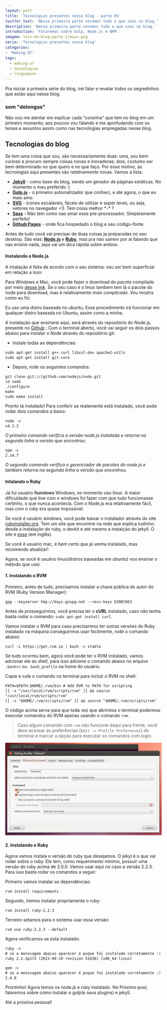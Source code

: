 ```yaml
---
layout: post
title: 'Tecnologias presentes nesse blog - parte #1'
twitter_text: 'Nessa primeira parte veremos tudo o que usei no blog.'
description: 'Nessa primeira parte veremos tudo o que usei no blog.'
introduction: 'Falaremos sobre Gulp, Node.js e NPM.'
imagem: tecs-do-blog-parte-1/main.png
serie: 'Tecnologias presentes nesse blog'
categories:
- 'Making Of'
tags:
  - making-of
  - tecnologias
  - linguagens
---
```


Pra iniciar a primeira série do blog, irei falar e revelar todos os segredinhos que estão aqui nesse blog.

### sem "delongas"

Não vou me atentar em explicar cada "coisinha" que tem no blog em um primeiro momento; aos poucos vou falando e me aprofudando com os temas e assuntos assim como nas tecnologias empregadas nesse blog.

## Tecnologias do blog

Se tem uma coisa que sou, são necessariamente duas: uma, sou bem curioso e procuro sempre coisas novas e inovadoras; dois, costumo ser bem determinado no que quero e no que faço. Por esse motivo, as tecnologias aqui presentes são *relativamente* novas. Vamos a lista:

-   **[Jekyll](https://jekyllrb.com/)** - como base do blog, sendo um gerador de páginas estáticas. No momento o meu preferido :)
-   **[Gulp.js](http://gulpjs.com/)** - o primeiro automatizador que conheci, e até agora, o que eu mais amo.
-   **[SVG](https://pt.wikipedia.org/wiki/SVG)** - ícones escaláveis, fáceis de utilizar e super leves, ou seja, vetores no navegador &lt;3. Tem coisa melhor \*-\* ? 
-   **[Sass](http://sass-lang.com/)** - Não tem como nao amar esse pre-processador. Simplesmente perfeito!
- **[Github Pages](https://pages.github.com/)** - onde fica hospedado o blog e seu código-fonte.


Antes de tudo você vai precisar de duas coisas ja preparadas no seu desktop. São elas: **[Node.js](https://nodejs.org/en/)** e **[Ruby](https://www.ruby-lang.org/pt/)**, mas pra nao saírem por ai falando que nao ensino nada, aqui vai um dica rápida sobre ambos:


#### Instalando o Node.js

A intalação é feita de acordo com o seu sistema: vou ser bem superficial em relação a isso:

Para Windows e Mac, você pode fazer o download do pacote compilado por meio [desse link](https://nodejs.org/en/download/). Se o seu caso é o linux tambem tem lá o pacote do node para download, mas é relativamente *mais complicado*. Vou mostra como eu fiz:

Eu uso uma distro baseada no ubuntu; Esse procedimento irá funcionar em qualquer distro baseada no Ubuntu, assim como a minha.

A instalação que ensinarei aqui, será através do repositório do Node.js, presente no [Github](https://github.com/nodejs/node) ; Com o terminal aberto, você vai seguir os dois passos abaixo para instalar o Node através do repositório git:

- Instale todas as dependências:
<pre><code class="bash">sudo apt-get install g++ curl libssl-dev apache2-utils
sudo apt-get install git-core
</code></pre>

- Depois, rode os seguintes comandos:
<pre><code class="bash">git clone git:///github.com/nodejs/node.git
cd node
./configure
make
sudo make install
</code></pre>

Pronto tá instalado!
Para conferir se realemente está instalado, você pode rodar dois comandos a baixo:
<pre><code class="bash">node -v
v4.2.2
</code></pre>
*O primeiro comando verifica a versão node.js instalada e retorna na segunda linha a versão que encontrou;*

<pre><code class="bash">npm -v
2.14.7
</code></pre>
*O segundo comando verifica o gerenciador de pacotes do node.js e também retorna na segunda linha a versão que encontrou;*


#### Intalando o Ruby

Já fui usuário <s>Ruindows</s> Windows, no momento uso linux. A maior dificuldade que tive com o windows foi fazer com que tudo funcionasse certinho, o que nunca acontecia. Com o Node.js era relativamente fácil, mas com o ruby era quase impossível.

Se você é usuário windows, você pode baixar o instalador através do site [rubyinstaller.org](http://rubyinstaller.org/downloads/).
Tem um site que encontrei na rede que explica tudinho: desde a instalação do ruby, o devkit e até mesmo a instalção do jekyll. O site é [esse](http://jekyll-windows.juthilo.com/) (em inglês).

Se você é usuário mac, é bem certo que já venha instalado, mas recomendo atualizar!

Agora, se você é usuário linux(distros baseadas em ubuntu) vou ensinar o método que usei.

#### 1. Instalando o RVM
Primeiro, antes de tudo, precisamos instalar a chave pública do autor do RVM (Ruby Version Manager):

<pre><code class="bash">gpg --keyserver hkp://keys.gnupg.net --recv-keys D39DC0E3
</code></pre>

Antes de prosseguirmos, você precisa ter o **cURL** instalado, caso não tenha basta rodar o comando: `sudo apt-get install curl`.

Vamos instalar o RVM para caso precisarmos ter outras versões do Ruby instalado na máquina conseguirmos usar facilmente, rode o comando abaixo: 

<pre><code class="bash">curl -L https://get.rvm.io | bash -s stable
</code></pre>

Se tudo ocorreu bem, agora você pode ter o RVM instalado, vamos adcionar ele ao shell, para isso adcione o comando abaixo no arquivo `.bashrc` ou `.bash_profile` na home do usuário.

Copie e cole o comando no terminal para incluir o RVM no shell:

<pre><code class="bash">PATH=$PATH:$HOME/.rvm/bin # Add RVM to PATH for scripting
[[ -s "/usr/local/rvm/scripts/rvm" ]] && source "/usr/local/rvm/scripts/rvm"
[[ -s "$HOME/.rvm/scripts/rvm" ]] && source "$HOME/.rvm/scripts/rvm"
</code></pre>

O código acima serve para que toda vez que abrirmos o terminal podermos executar comandos do RVM apenas usando o comando `rvm`.

> Caso algum comando com `rvm` não funcione daqui para frente, você deve acessar as preferências (`Edit -> Profile Preferences`) do terminal e marcar a opção para executar os comandos com login.

![editing Profile](/assets/img/tecs-do-blog-parte-1/shell.jpg)


#### 2. Instalando o Ruby

Agora vamos instala o versão do ruby que desejamos. O jekyl é o que vai rodar sobre o ruby. Ele tem, como requerimento mínimo, possuir uma versão do ruby acima de 2.0.0. 
Vamos usar aqui no caso a versão 2.2.3. Para isso basta rodar os comandos a seguir:

Primeiro vamos instalar as dependências:
<pre><code class="bash">rvm install requirements</code></pre>

Segundo, iremos instalar propriamente o ruby:
<pre><code class="bash">rvm install ruby-2.2.3
</code></pre>

Terceiro setamos para o sistema usar essa versão:
<pre><code class="bash">rvm use ruby-2.2.3 --default
</code></pre>


Agora verificamos se está instalado:

<pre><code class="bash">ruby -v
# se a menssagem abaixo aparecer é poque foi instalado corretamente :)
ruby 2.2.3p173 (2015-08-18 revision 51636) [x86_64-linux]
</code></pre>
<pre><code class="bash">gem -v
# se a menssagem abaixo aparecer é poque foi instalado corretamente :)
2.4.8
</code></pre>

Prontinho!
Agora temos os node.js e ruby instalado. No Próximo post, falaremos sobre como instalar o gulp(e seus plugins) e jekyll.

Até a próxima pessoal!
